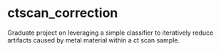 # ctscan_correction
Graduate project on leveraging a simple classifier to iteratively reduce artifacts caused by metal material within a ct scan sample.
